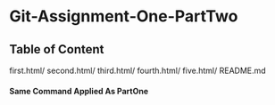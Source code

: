 # Git-Assignment-One-PartTwo

## Table of Content

first.html/ second.html/ third.html/ fourth.html/ five.html/ README.md

#### Same Command Applied As PartOne
